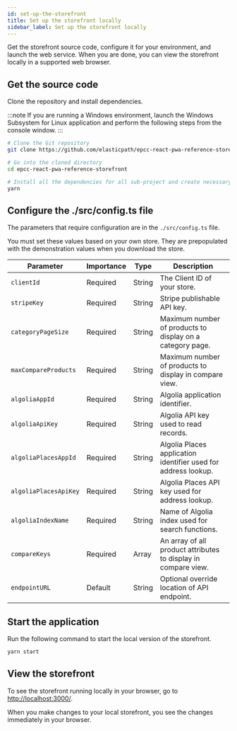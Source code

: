 ```yaml
---
id: set-up-the-storefront
title: Set up the storefront locally
sidebar_label: Set up the storefront locally
---
```


Get the storefront source code, configure it for your environment, and launch the web service. When you are done, you can view the storefront locally in a supported web browser.

## Get the source code

Clone the repository and install dependencies.

:::note
 If you are running a Windows environment, launch the Windows Subsystem for Linux application and perform the following steps from the console window.
:::

```bash
# Clone the Git repository
git clone https://github.com/elasticpath/epcc-react-pwa-reference-storefront.git

# Go into the cloned directory
cd epcc-react-pwa-reference-storefront

# Install all the dependencies for all sub-project and create necessary symlinks in-between them
yarn
```

## Configure the ./src/config.ts file

The parameters that require configuration are in the `./src/config.ts` file.

You must set these values based on your own store. They are prepopulated with the demonstration values when you download the store.

 |  Parameter| Importance|Type|Description|
 |--|--|--|--|
 |`clientId`| Required | String| The Client ID of your store.|
 |`stripeKey`| Required | String | Stripe publishable API key.|
 |`categoryPageSize`| Required | String| Maximum number of products to display on a category page.|
 |`maxCompareProducts`| Required | String| Maximum number of products to display in compare view.|
 |`algoliaAppId`| Required | String | Algolia application identifier.|
 |`algoliaApiKey`| Required | String | Algolia API key used to read records.|
 |`algoliaPlacesAppId`| Required | String | Algolia Places application identifier used for address lookup.|
 |`algoliaPlacesApiKey`| Required | String | Algolia Places API key used for address lookup.|
 |`algoliaIndexName`| Required | String | Name of Algolia index used for search functions.|
 |`compareKeys`| Required | Array | An array of all product attributes to display in compare view.|
 |`endpointURL`| Default | String | Optional override location of API endpoint.|


## Start the application

Run the following command to start the local version of the storefront.

```bash
yarn start
```

## View the storefront

To see the storefront running locally in your browser, go to [http://localhost:3000/](http://localhost:3000/).

When you make changes to your local storefront, you see the changes immediately in your browser.
